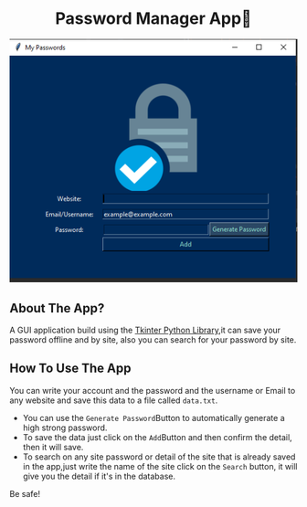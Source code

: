 <h1 align='center'>Password Manager App🔑</h1>

<p align='center'>
  <img src='./demo.PNG'>
</p>

## About The App?
A GUI application build using the <a href='https://docs.python.org/3/library/tkinter.html'>Tkinter Python Library</a>,it can save your password offline and by site, also you can search for your password by site.

## How To Use The App
You can write your account and the password and the username or Email to any website and save this data to a file called
```data.txt```.
- You can use the ```Generate Password```Button to automatically generate a high strong password.
- To save the data just click on the ``Add``Button and then confirm the detail, then it will save.
- To search on any site password or detail of the site that is already saved in the app,just write the name of the 
site click on the ```Search``` button, it will give you the detail if it's in the database.


Be safe!

